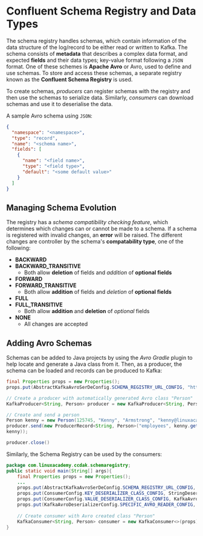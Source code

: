 # Confluent Schema Registry and Data Types

The schema registry handles schemas, which contain information of the data structure of the log/record to be either read
or written to Kafka. The schema consists of **metadata** that describes a complex data format, and expected **fields**
and their data types; key-value format following a `JSON` format. One of these schemes is  **Apache Avro** or Avro, used
to define and use schemas. To store and access these schemas, a separate registry known as the **Confluent Schema
Registry** is used.

To create schemas, *producers* can register schemas with the registry and then use the schemas to serialize data.
Similarly, *consumers* can download schemas and use it to deserialise the data.

A sample Avro schema using `JSON`:

```json
{
  "namespace": "<namespace>",
  "type": "record",
  "name": "<schema name>",
  "fields": [
    {
      "name": "<field name>",
      "type": "<field type>",
      "default": "<some default value>"
    }
  ]
}
```

## Managing Schema Evolution

The registry has a *schema compatibility checking feature*, which determines which changes can or cannot be made to a
schema. If a schema is registered with invalid changes, an **error** will be raised. The different changes are
controller by the schema's  **compatability type**, one of the following:

- **BACKWARD**
- **BACKWARD_TRANSITIVE**
    - Both allow **deletion** of fields and *addition* of **optional fields**
- **FORWARD**
- **FORWARD_TRANSITIVE**
    - Both allow **addition** of fields and *deletion* of **optional fields**
- **FULL**
- **FULL_TRANSITIVE**
    - Both allow **addition** and **deletion** of *optional* fields
- **NONE**
    - All changes are accepted

## Adding Avro Schemas

Schemas can be added to Java projects by using the *Avro Gradle* plugin to help locate and generate a Java class from
it. Then, as a producer, the schema can be loaded and records can be produced to Kafka:

```java
final Properties props = new Properties();
props.put(AbstractKafkaAvroSerDeConfig.SCHEMA_REGISTRY_URL_CONFIG, "http://localhost:8081");

// Create a producer with automatically generated Avro class "Person"
KafkaProducer<String, Person> producer = new KafkaProducer<String, Person>(props);

// Create and send a person
Person kenny = new Person(125745, "Kenny", "Armstrong", "kenny@linuxacademy.com");
producer.send(new ProducerRecord<String, Person>("employees", kenny.getId().toString(),
kenny));

producer.close()
```

Similarly, the Schema Registry can be used by the consumers:

```java
package com.linuxacademy.ccdak.schemaregistry;
public static void main(String[] args){
    final Properties props = new Properties();
    ...
    props.put(AbstractKafkaAvroSerDeConfig.SCHEMA_REGISTRY_URL_CONFIG, "http://localhost:8081");
    props.put(ConsumerConfig.KEY_DESERIALIZER_CLASS_CONFIG, StringDeserializer.class);
    props.put(ConsumerConfig.VALUE_DESERIALIZER_CLASS_CONFIG, KafkaAvroDeserializer.class);
    props.put(KafkaAvroDeserializerConfig.SPECIFIC_AVRO_READER_CONFIG, true);
    
    // Create consumer with Avro created class "Person"
    KafkaConsumer<String, Person> consumer = new KafkaConsumer<>(props);
}
```
